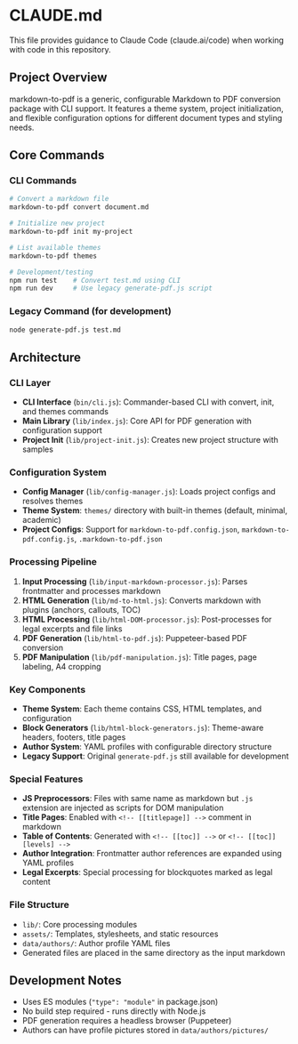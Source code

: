 # CLAUDE.md

This file provides guidance to Claude Code (claude.ai/code) when working with code in this repository.

## Project Overview

markdown-to-pdf is a generic, configurable Markdown to PDF conversion package with CLI support. It features a theme system, project initialization, and flexible configuration options for different document types and styling needs.

## Core Commands

### CLI Commands
```bash
# Convert a markdown file
markdown-to-pdf convert document.md

# Initialize new project  
markdown-to-pdf init my-project

# List available themes
markdown-to-pdf themes

# Development/testing
npm run test    # Convert test.md using CLI
npm run dev     # Use legacy generate-pdf.js script
```

### Legacy Command (for development)
```bash
node generate-pdf.js test.md
```

## Architecture

### CLI Layer
- **CLI Interface** (`bin/cli.js`): Commander-based CLI with convert, init, and themes commands
- **Main Library** (`lib/index.js`): Core API for PDF generation with configuration support
- **Project Init** (`lib/project-init.js`): Creates new project structure with samples

### Configuration System
- **Config Manager** (`lib/config-manager.js`): Loads project configs and resolves themes
- **Theme System**: `themes/` directory with built-in themes (default, minimal, academic)
- **Project Configs**: Support for `markdown-to-pdf.config.json`, `markdown-to-pdf.config.js`, `.markdown-to-pdf.json`

### Processing Pipeline
1. **Input Processing** (`lib/input-markdown-processor.js`): Parses frontmatter and processes markdown
2. **HTML Generation** (`lib/md-to-html.js`): Converts markdown with plugins (anchors, callouts, TOC)  
3. **HTML Processing** (`lib/html-DOM-processor.js`): Post-processes for legal excerpts and file links
4. **PDF Generation** (`lib/html-to-pdf.js`): Puppeteer-based PDF conversion
5. **PDF Manipulation** (`lib/pdf-manipulation.js`): Title pages, page labeling, A4 cropping

### Key Components
- **Theme System**: Each theme contains CSS, HTML templates, and configuration
- **Block Generators** (`lib/html-block-generators.js`): Theme-aware headers, footers, title pages
- **Author System**: YAML profiles with configurable directory structure
- **Legacy Support**: Original `generate-pdf.js` still available for development

### Special Features

- **JS Preprocessors**: Files with same name as markdown but `.js` extension are injected as scripts for DOM manipulation
- **Title Pages**: Enabled with `<!-- [[titlepage]] -->` comment in markdown
- **Table of Contents**: Generated with `<!-- [[toc]] -->` or `<!-- [[toc]][levels] -->`
- **Author Integration**: Frontmatter author references are expanded using YAML profiles
- **Legal Excerpts**: Special processing for blockquotes marked as legal content

### File Structure

- `lib/`: Core processing modules
- `assets/`: Templates, stylesheets, and static resources
- `data/authors/`: Author profile YAML files
- Generated files are placed in the same directory as the input markdown

## Development Notes

- Uses ES modules (`"type": "module"` in package.json)
- No build step required - runs directly with Node.js
- PDF generation requires a headless browser (Puppeteer)
- Authors can have profile pictures stored in `data/authors/pictures/`